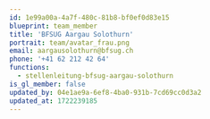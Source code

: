 ```yaml
---
id: 1e99a00a-4a7f-480c-81b8-bf0ef0d83e15
blueprint: team_member
title: 'BFSUG Aargau Solothurn'
portrait: team/avatar_frau.png
email: aargausolothurn@bfsug.ch
phone: '+41 62 212 42 64'
functions:
  - stellenleitung-bfsug-aargau-solothurn
is_gl_member: false
updated_by: 04e1ae9a-6ef8-4ba0-931b-7cd69cc0d3a2
updated_at: 1722239185
---
```

